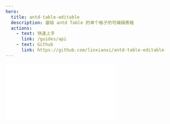 ```yaml
---
hero:
  title: antd-table-editable
  description: 基础 antd Table 的单个格子的可编辑表格
  actions:
    - text: 快速上手
      link: /guides/api
    - text: Github
      link: https://github.com/linxianxi/antd-table-editable
---
```


<embed src="../README.md"></embed>
